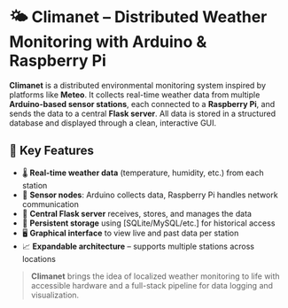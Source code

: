 # 🌤️ Climanet – Distributed Weather Monitoring with Arduino & Raspberry Pi

**Climanet** is a distributed environmental monitoring system inspired by platforms like **Meteo**. It collects real-time weather data from multiple **Arduino-based sensor stations**, each connected to a **Raspberry Pi**, and sends the data to a central **Flask server**. All data is stored in a structured database and displayed through a clean, interactive GUI.

## 🔧 Key Features

- 🌡️ **Real-time weather data** (temperature, humidity, etc.) from each station  
- 📡 **Sensor nodes**: Arduino collects data, Raspberry Pi handles network communication  
- 🧠 **Central Flask server** receives, stores, and manages the data  
- 💾 **Persistent storage** using [SQLite/MySQL/etc.] for historical access  
- 🖥️ **Graphical interface** to view live and past data per station  
- 📈 **Expandable architecture** – supports multiple stations across locations  

> **Climanet** brings the idea of localized weather monitoring to life with accessible hardware and a full-stack pipeline for data logging and visualization.
